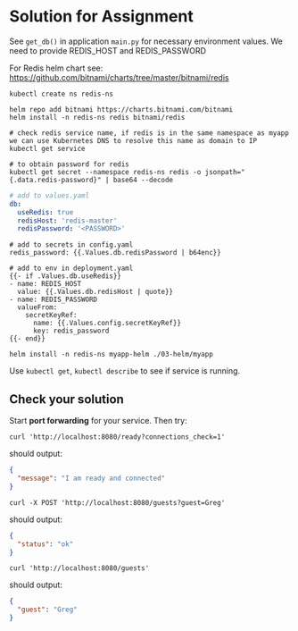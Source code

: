 # Solution for Assignment

See `get_db()` in application `main.py` for necessary environment values. We
need to provide REDIS_HOST and REDIS_PASSWORD

For Redis helm chart
see: https://github.com/bitnami/charts/tree/master/bitnami/redis

```shell
kubectl create ns redis-ns

helm repo add bitnami https://charts.bitnami.com/bitnami
helm install -n redis-ns redis bitnami/redis
```

```shell
# check redis service name, if redis is in the same namespace as myapp we can use Kubernetes DNS to resolve this name as domain to IP
kubectl get service
```

```shell
# to obtain password for redis
kubectl get secret --namespace redis-ns redis -o jsonpath="{.data.redis-password}" | base64 --decode
```

```yaml
# add to values.yaml
db:
  useRedis: true
  redisHost: 'redis-master'
  redisPassword: '<PASSWORD>'
```

```
# add to secrets in config.yaml
redis_password: {{.Values.db.redisPassword | b64enc}}
```

```
# add to env in deployment.yaml
{{- if .Values.db.useRedis}}
- name: REDIS_HOST
  value: {{.Values.db.redisHost | quote}}
- name: REDIS_PASSWORD
  valueFrom:
    secretKeyRef:
      name: {{.Values.config.secretKeyRef}}
      key: redis_password
{{- end}}
```

```shell
helm install -n redis-ns myapp-helm ./03-helm/myapp
```

Use `kubectl get`, `kubectl describe` to see if service is running.

## Check your solution

Start **port forwarding** for your service. Then try:

```shell
curl 'http://localhost:8080/ready?connections_check=1'
```

should output:

```json
{
  "message": "I am ready and connected"
}
```

```shell
curl -X POST 'http://localhost:8080/guests?guest=Greg'
```

should output:

```json
{
  "status": "ok"
}
```

```shell
curl 'http://localhost:8080/guests'
```

should output:

```json
{
  "guest": "Greg"
}
```